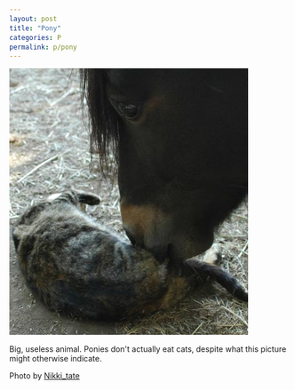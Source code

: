 ```yaml
---
layout: post
title: "Pony"
categories: P
permalink: p/pony
---
```


<img src="/images/p/pony.jpg">

Big, useless animal. Ponies don't actually eat cats, despite what this picture might otherwise indicate.

Photo by <a href="http://www.flickr.com/photos/nikkis_pikkis/537408925/">Nikki_tate</a>